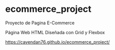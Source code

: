 # ecommerce_project
Proyecto de Pagina E-Commerce

Página Web HTML Diseñada con Grid y Flexbox

https://cavendan76.github.io/ecommerce_project/
